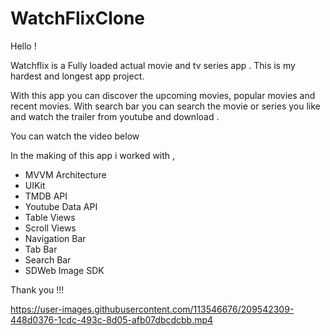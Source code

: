 # WatchFlixClone

Hello !

Watchflix is a  Fully loaded actual movie and tv series app . This is my hardest and longest app project.

With this app you can discover the  upcoming movies, popular movies  and  recent movies.
With search bar you can  search the movie or series you like  and  watch  the trailer from youtube  and download .

You can watch the video below

In the making  of this app i worked with , 

* MVVM Architecture
* UIKit
* TMDB API
* Youtube Data API
* Table Views
* Scroll Views
* Navigation Bar 
* Tab Bar
* Search Bar
* SDWeb Image SDK



Thank you !!!

https://user-images.githubusercontent.com/113546676/209542309-448d0376-1cdc-493c-8d05-afb07dbcdcbb.mp4

